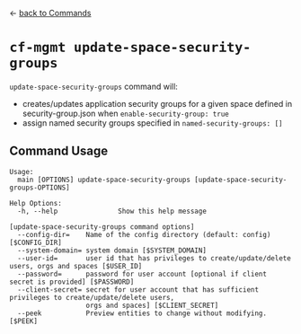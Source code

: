 &larr; [back to Commands](../README.md)

# `cf-mgmt update-space-security-groups`

`update-space-security-groups` command will:
- creates/updates application security groups for a given space defined in security-group.json when `enable-security-group: true`
- assign named security groups specified in `named-security-groups: []`

## Command Usage

```
Usage:
  main [OPTIONS] update-space-security-groups [update-space-security-groups-OPTIONS]

Help Options:
  -h, --help               Show this help message

[update-space-security-groups command options]
  --config-dir=    Name of the config directory (default: config) [$CONFIG_DIR]
  --system-domain= system domain [$SYSTEM_DOMAIN]
  --user-id=       user id that has privileges to create/update/delete users, orgs and spaces [$USER_ID]
  --password=      password for user account [optional if client secret is provided] [$PASSWORD]
  --client-secret= secret for user account that has sufficient privileges to create/update/delete users,
                   orgs and spaces] [$CLIENT_SECRET]
  --peek           Preview entities to change without modifying. [$PEEK]
```
